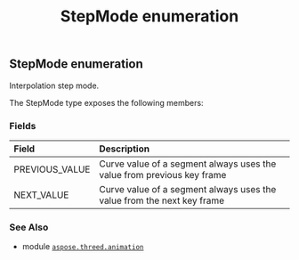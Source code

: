 ﻿---
title: StepMode enumeration
second_title: Aspose.3D for Python via .NET API References
description: 
type: docs
weight: 100
url: /aspose.threed.animation/stepmode/
is_root: false
---

## StepMode enumeration

Interpolation step mode.



The StepMode type exposes the following members:

### Fields
| Field | Description |
| :- | :- |
| PREVIOUS_VALUE | Curve value of a segment always uses the value from previous key frame |
| NEXT_VALUE | Curve value of a segment always uses the value from the next key frame |



### See Also
* module [`aspose.threed.animation`](..)
